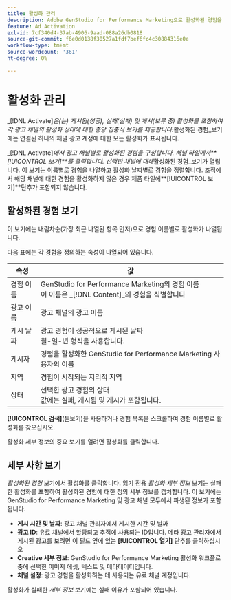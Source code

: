 ```yaml
---
title: 활성화 관리
description: Adobe GenStudio for Performance Marketing으로 활성화된 경험을 관리하는 방법을 알아봅니다.
feature: Ad Activation
exl-id: 7cf340d4-37ab-4906-9aad-088a26db0818
source-git-commit: f6e0d0138f30527a1fdf7bef6fc4c30884316e0e
workflow-type: tm+mt
source-wordcount: '361'
ht-degree: 0%

---
```


# 활성화 관리

_[!DNL Activate]_은(는) 게시됨(성공), 실패(실패) 및 게시(보류 중) 활성화를 포함하여 각 광고 채널의 활성화 상태에 대한 중앙 집중식 보기를 제공합니다._&#x200B;활성화된 경험&#x200B;_보기에는 연결된 하나의 채널 광고 계정에 대한 모든 활성화가 표시됩니다.

_[!DNL Activate]_에서 광고 채널별로 활성화된 경험을 구성합니다. 채널 타일에서&#x200B;**[!UICONTROL 보기]**를 클릭합니다. 선택한 채널에 대해_&#x200B;활성화된 경험&#x200B;_보기가 열립니다. 이 보기는 이름별로 경험을 나열하고 활성화 날짜별로 경험을 정렬합니다. 조직에서 해당 채널에 대한 경험을 활성화하지 않은 경우 제품 타일에&#x200B;**[!UICONTROL 보기]**단추가 포함되지 않습니다.

## 활성화된 경험 보기

이 보기에는 내림차순(가장 최근 나열된 항목 먼저)으로 경험 이름별로 활성화가 나열됩니다.

다음 표에는 각 경험을 정의하는 속성이 나열되어 있습니다.

| 속성 | 값 |
|------------------|---------------------------------------------------------------------------------------------|
| 경험 이름 | GenStudio for Performance Marketing의 경험 이름<br>이 이름은 _[!DNL Content]_의 경험을 식별합니다 |
| 광고 이름 | 광고 채널의 광고 이름 |
| 게시 날짜 | 광고 경험이 성공적으로 게시된 날짜<br>월-일-년 형식을 사용합니다. |
| 게시자 | 경험을 활성화한 GenStudio for Performance Marketing 사용자의 이름 |
| 지역 | 경험이 시작되는 지리적 지역 |
| 상태 | 선택한 광고 경험의 상태<br>값에는 실패, 게시됨 및 게시가 포함됩니다. |

**[!UICONTROL 검색]**(돋보기)을 사용하거나 경험 목록을 스크롤하여 경험 이름별로 활성화를 찾으십시오.

활성화 세부 정보의 중요 보기를 열려면 활성화를 클릭합니다.

## 세부 사항 보기

_활성화된 경험_ 보기에서 활성화를 클릭합니다. 읽기 전용 _활성화 세부 정보_ 보기는 실패한 활성화를 포함하여 활성화된 경험에 대한 정의 세부 정보를 캡처합니다. 이 보기에는 GenStudio for Performance Marketing 및 광고 채널 모두에서 파생된 정보가 포함됩니다.

* **게시 시간 및 날짜**: 광고 채널 관리자에서 게시한 시간 및 날짜
* **광고 ID**: 유료 채널에서 할당되고 추적에 사용되는 ID입니다. 메타 광고 관리자에서 게시된 광고를 보려면 이 필드 옆에 있는 **[!UICONTROL 열기]** 단추를 클릭하십시오
* **Creative 세부 정보**: GenStudio for Performance Marketing 활성화 워크플로 중에 선택한 이미지 에셋, 텍스트 및 메타데이터입니다.
* **채널 설정**: 광고 경험을 활성화하는 데 사용되는 유료 채널 계정입니다.

활성화가 실패한 _세부 정보_ 보기에는 실패 이유가 포함되어 있습니다.

